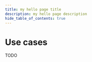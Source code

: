 ```yaml
---
title: my hello page title
description: my hello page description
hide_table_of_contents: true
---
```


# Use cases

TODO